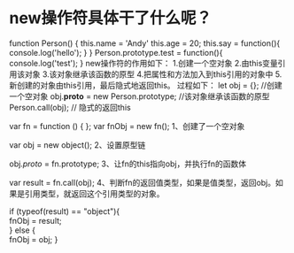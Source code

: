 new操作符具体干了什么呢？
====
function Person() {
  this.name = 'Andy'
  this.age = 20;
  this.say = function(){
    console.log('hello');
  }
}
Person.prototype.test = function(){
  console.log('test');
}
new操作符的作用如下：
1.创建一个空对象
2.由this变量引用该对象
3.该对象继承该函数的原型
4.把属性和方法加入到this引用的对象中
5.新创建的对象由this引用，最后隐式地返回this。
过程如下：
let obj = {}; //创建一个空对象
obj.__proto__ = new Person.prototype; //该对象继承该函数的原型
Person.call(obj); // 隐式的返回this

var fn = function () { };
var fnObj = new fn();
1、创建了一个空对象

var obj = new object();
2、设置原型链

obj._proto_ = fn.prototype;
3、让fn的this指向obj，并执行fn的函数体

var result = fn.call(obj);
4、判断fn的返回值类型，如果是值类型，返回obj。如果是引用类型，就返回这个引用类型的对象。

if (typeof(result) == "object"){  
    fnObj = result;  
} else {  
    fnObj = obj;
}